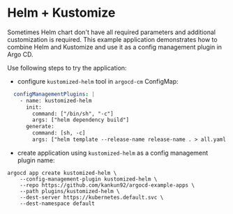 # Helm + Kustomize

Sometimes Helm chart don't have all required parameters and additional customization is required. This example application demonstrates how to combine Helm and Kustomize and use it
as a config management plugin in Argo CD.

Use following steps to try the application:

* configure `kustomized-helm` tool in `argocd-cm` ConfigMap:

```yaml
  configManagementPlugins: |
    - name: kustomized-helm
      init:
        command: ["/bin/sh", "-c"]
        args: ["helm dependency build"]
      generate:
        command: [sh, -c]
        args: ["helm template --release-name release-name . > all.yaml && kustomize build"]
```

* create application using `kustomized-helm` as a config management plugin name:


```
argocd app create kustomized-helm \
    --config-management-plugin kustomized-helm \
    --repo https://github.com/kankun92/argocd-example-apps \
    --path plugins/kustomized-helm \
    --dest-server https://kubernetes.default.svc \
    --dest-namespace default
```
